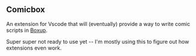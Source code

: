 Comicbox
--------

An extension for Vscode that will (eventually) provide a way to write comic scripts in [Boxup](https://github.com/wartman/boxup).

Super super not ready to use yet -- I'm mostly using this to figure out how extensions even work.
